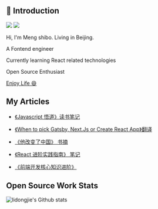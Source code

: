 ## 🙋 Introduction

![](https://img.shields.io/static/v1?label=wechat&message=expo213&color=57bd6a&logo=wechat) ![](https://visitor-badge.glitch.me/badge?page_id=github.com/exposir)

Hi, I'm Meng shibo. Living in Beijing.

A Fontend engineer

Currently learning React related technologies

Open Source Enthusiast

[Enjoy Life 😄](https://github.com/exposir/Personal-Blog/issues/50)

## My Articles

- [《Javascript 悟道》读书笔记](https://github.com/exposir/Personal-Blog/issues/45)

- [《When to pick Gatsby, Next.Js or Create React App》翻译](https://github.com/exposir/Personal-Blog/issues/44)

- [《他改变了中国》 书摘 ](https://github.com/exposir/Personal-Blog/issues/41)

- [《React 进阶实践指南》 笔记 ](https://github.com/exposir/Personal-Blog/issues/43)

- [《前端开发核心知识进阶》](https://github.com/exposir/Personal-Blog/issues/46)

## Open Source Work Stats

![lidongjie's Github stats](https://github-readme-stats.vercel.app/api?username=exposir&show_icons=true&bg_color=30,e96443,904e95&title_color=fff&text_color=fff)
